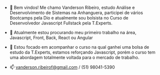 * 👋 Bem vindos!
     Me chamo Vanderson Ribeiro, estudo Análise e Desenvolvimento de Sistemas na Anhanguera, participei de vários Bootcamps pela Dio
     e atualmente sou bolsista no Curso de Desenvolvedor Javascript Fullstack pela T.Experts.

* 👀 Atualmente estou procurando meu primeiro trabalho na área, Javascript, Front, Back, React ou Angular
* 🌱 Estou focado em acompanhar o curso na qual ganhei uma bolsa de estudo da T.Experts, estamos reforçando Javascript, porém o curso
     tem uma abordagem totalmente voltada para o mercado de trabalho.
* 📫 vanderson.ribeirof@gmail.com / (51) 98041-5390
